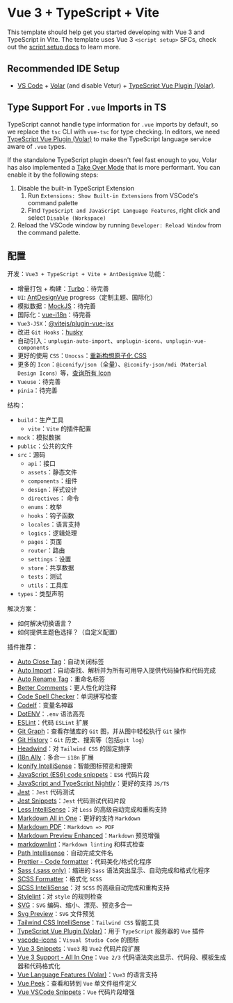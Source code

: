 # Vue 3 + TypeScript + Vite

This template should help get you started developing with Vue 3 and TypeScript in Vite. The template uses Vue 3 `<script setup>` SFCs, check out the [script setup docs](https://v3.vuejs.org/api/sfc-script-setup.html#sfc-script-setup) to learn more.

## Recommended IDE Setup

- [VS Code](https://code.visualstudio.com/) + [Volar](https://marketplace.visualstudio.com/items?itemName=Vue.volar) (and disable Vetur) + [TypeScript Vue Plugin (Volar)](https://marketplace.visualstudio.com/items?itemName=Vue.vscode-typescript-vue-plugin).

## Type Support For `.vue` Imports in TS

TypeScript cannot handle type information for `.vue` imports by default, so we replace the `tsc` CLI with `vue-tsc` for type checking. In editors, we need [TypeScript Vue Plugin (Volar)](https://marketplace.visualstudio.com/items?itemName=Vue.vscode-typescript-vue-plugin) to make the TypeScript language service aware of `.vue` types.

If the standalone TypeScript plugin doesn't feel fast enough to you, Volar has also implemented a [Take Over Mode](https://github.com/johnsoncodehk/volar/discussions/471#discussioncomment-1361669) that is more performant. You can enable it by the following steps:

1. Disable the built-in TypeScript Extension
   1. Run `Extensions: Show Built-in Extensions` from VSCode's command palette
   2. Find `TypeScript and JavaScript Language Features`, right click and select `Disable (Workspace)`
2. Reload the VSCode window by running `Developer: Reload Window` from the command palette.

## 配置

开发：`Vue3 + TypeScript + Vite + AntDesignVue`
功能：

- 增量打包 + 构建：[Turbo](https://github.com/vercel/turbo)：待完善
- `UI`: [AntDesignVue](https://next.antdv.com/components/overview-cn) progress（定制主题、国际化）
- 模拟数据：[MockJS](http://mockjs.com/)：待完善
- 国际化：[vue-i18n](https://github.com/kazupon/vue-i18n)：待完善
- `Vue3-JSX`：[@vitejs/plugin-vue-jsx](https://github.com/vitejs/vite-plugin-vue/tree/main/packages/plugin-vue-jsx)
- 改进 `Git Hooks`：[husky](https://github.com/typicode/husky)
- 自动引入：`unplugin-auto-import`、`unplugin-icons`、`unplugin-vue-components`
- 更好的使用 `CSS`：`Unocss`：[重新构想原子化 CSS](https://antfu.me/posts/reimagine-atomic-css-zh)
- 更多的 `Icon`：`@iconify/json`（全量）、`@iconify-json/mdi（Material Design Icons）`等，[查询所有 Icon](https://icones.js.org/)
- `Vueuse`：待完善
- `pinia`：待完善

结构：

- `build`：生产工具
  - `vite`：`Vite` 的插件配置
- `mock`：模拟数据
- `public`：公共的文件
- `src`：源码
  - `api`：接口
  - `assets`：静态文件
  - `components`：组件
  - `design`：样式设计
  - `directives`： 命令
  - `enums`：枚举
  - `hooks`：钩子函数
  - `locales`：语言支持
  - `logics`：逻辑处理
  - `pages`：页面
  - `router`：路由
  - `settings`：设置
  - `store`：共享数据
  - `tests`：测试
  - `utils`：工具库
- `types`：类型声明

解决方案：

- 如何解决切换语言？
- 如何提供主题色选择？（自定义配置）

插件推荐：

- [Auto Close Tag](https://marketplace.visualstudio.com/items?itemName=formulahendry.auto-close-tag)：自动关闭标签
- [Auto Import](https://marketplace.visualstudio.com/items?itemName=steoates.autoimport)：自动查找、解析并为所有可用导入提供代码操作和代码完成
- [Auto Rename Tag](https://marketplace.visualstudio.com/items?itemName=formulahendry.auto-rename-tag)：重命名标签
- [Better Comments](https://marketplace.visualstudio.com/items?itemName=aaron-bond.better-comments)：更人性化的注释
- [Code Spell Checker](https://marketplace.visualstudio.com/items?itemName=streetsidesoftware.code-spell-checker)：单词拼写检查
- [Codelf](https://marketplace.visualstudio.com/items?itemName=unbug.codelf)：变量名神器
- [DotENV](https://marketplace.visualstudio.com/items?itemName=mikestead.dotenv)：`.env` 语法高亮
- [ESLint](https://marketplace.visualstudio.com/items?itemName=dbaeumer.vscode-eslint)：代码 `ESLint` 扩展
- [Git Graph](https://marketplace.visualstudio.com/items?itemName=mhutchie.git-graph)：查看存储库的 `Git` 图，并从图中轻松执行 `Git` 操作
- [Git History](https://marketplace.visualstudio.com/items?itemName=donjayamanne.githistory)：`Git` 历史、搜索等（包括`git log`）
- [Headwind](https://marketplace.visualstudio.com/items?itemName=heybourn.headwind)：对 `Tailwind CSS` 的固定排序
- [i18n Ally](https://marketplace.visualstudio.com/items?itemName=Lokalise.i18n-ally)：多合一 `i18n` 扩展
- [Iconify IntelliSense](https://marketplace.visualstudio.com/items?itemName=antfu.iconify)：智能图标预览和搜索
- [JavaScript (ES6) code snippets](https://marketplace.visualstudio.com/items?itemName=xabikos.JavaScriptSnippets)：`ES6` 代码片段
- [JavaScript and TypeScript Nightly](https://marketplace.visualstudio.com/items?itemName=ms-vscode.vscode-typescript-next)：更好的支持 `JS/TS`
- [Jest](https://marketplace.visualstudio.com/items?itemName=Orta.vscode-jest)：`Jest` 代码测试
- [Jest Snippets](https://marketplace.visualstudio.com/items?itemName=andys8.jest-snippets)：`Jest` 代码测试代码片段
- [Less IntelliSense](https://marketplace.visualstudio.com/items?itemName=mrmlnc.vscode-less)：对 `Less` 的高级自动完成和重构支持
- [Markdown All in One](https://marketplace.visualstudio.com/items?itemName=yzhang.markdown-all-in-one)：更好的支持 `Markdown`
- [Markdown PDF](https://marketplace.visualstudio.com/items?itemName=yzane.markdown-pdf)：`Markdown => PDF`
- [Markdown Preview Enhanced](https://marketplace.visualstudio.com/items?itemName=shd101wyy.markdown-preview-enhanced)：`Markdown` 预览增强
- [markdownlint](https://marketplace.visualstudio.com/items?itemName=DavidAnson.vscode-markdownlint)：`Markdown linting` 和样式检查
- [Path Intellisense](https://marketplace.visualstudio.com/items?itemName=christian-kohler.path-intellisense)：自动完成文件名
- [Prettier - Code formatter](https://marketplace.visualstudio.com/items?itemName=esbenp.prettier-vscode)：代码美化/格式化程序
- [Sass (.sass only)](https://marketplace.visualstudio.com/items?itemName=Syler.sass-indented)：缩进的 `Sass` 语法突出显示、自动完成和格式化程序
- [SCSS Formatter](https://marketplace.visualstudio.com/items?itemName=sibiraj-s.vscode-scss-formatter)：格式化 `SCSS`
- [SCSS IntelliSense](https://marketplace.visualstudio.com/items?itemName=mrmlnc.vscode-scss)：对 `SCSS` 的高级自动完成和重构支持
- [Stylelint](https://marketplace.visualstudio.com/items?itemName=stylelint.vscode-stylelint)：对 `style` 的规则检查
- [SVG](https://marketplace.visualstudio.com/items?itemName=jock.svg)：`SVG` 编码、缩小、漂亮、预览多合一
- [Svg Preview](https://marketplace.visualstudio.com/items?itemName=SimonSiefke.svg-preview)：`SVG` 文件预览
- [Tailwind CSS IntelliSense](https://marketplace.visualstudio.com/items?itemName=bradlc.vscode-tailwindcss)：`Tailwind CSS` 智能工具
- [TypeScript Vue Plugin (Volar)](https://marketplace.visualstudio.com/items?itemName=Vue.vscode-typescript-vue-plugin)：用于 `TypeScript` 服务器的 `Vue` 插件
- [vscode-icons](https://marketplace.visualstudio.com/items?itemName=vscode-icons-team.vscode-icons)：`Visual Studio Code` 的图标
- [Vue 3 Snippets](https://marketplace.visualstudio.com/items?itemName=hollowtree.vue-snippets)：`Vue3` 和 `Vue2` 代码片段扩展
- [Vue 3 Support - All In One](https://marketplace.visualstudio.com/items?itemName=Wscats.vue)：`Vue 2/3` 代码语法突出显示、代码段、模板生成器和代码格式化
- [Vue Language Features (Volar)](https://marketplace.visualstudio.com/items?itemName=Vue.volar)：`Vue3` 的语言支持
- [Vue Peek](https://marketplace.visualstudio.com/items?itemName=dariofuzinato.vue-peek)：查看和转到 `Vue` 单文件组件定义
- [Vue VSCode Snippets](https://marketplace.visualstudio.com/items?itemName=sdras.vue-vscode-snippets)：`Vue` 代码片段增强
